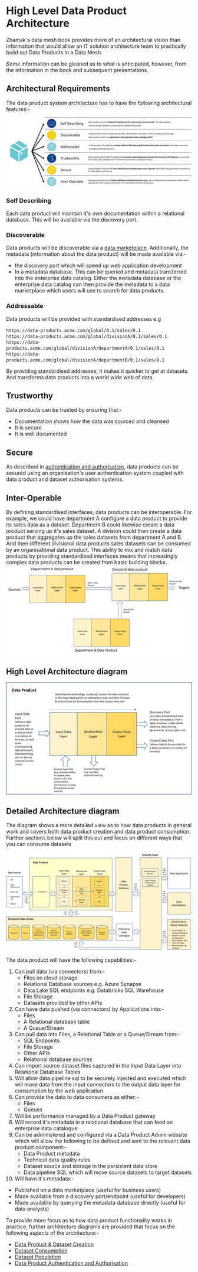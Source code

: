 # High Level Data Product Architecture

Zhamak's data mesh book provides more of an architectural vision than information that would allow an IT solution architecture team to practically build out Data Products in a Data Mesh.

Some information can be gleaned as to what is anticipated, however, from the information in the book and subsequent presentations.

## Architectural Requirements

The data product system architecture has to have the following architectural features:-

![data product architectural features](dp-architectural-features.png)

### Self Describing 
Each data product will maintain it's own documentation within a relational database. This will be available via the discovery port.

### Discoverable
Data products will be discoverable via a [data marketplace](data-marketplace.md). Additionally, the metadata (information about the data product) will be made available via:-
   * the discovery port which will speed up web application development 
   * In a metadata database. This can be queried and metadata transferred into the enterprise data catalog. Either the metadata database or the enterprise data catalog can then provide the metadata to a data marketplace which users will use to search for data products.

### Addressable
Data products will be provided with standardised addresses e.g
```
https://data-products.acme.com/global/0.1/sales/0.1
https://data-products.acme.com/global/divisionA/0.1/sales/0.1
https://data-products.acme.com/global/divisionA/departmentA/0.1/sales/0.1
https://data-products.acme.com/global/divisionA/departmentB/0.1/sales/0.1
```
By providing standardised addresses, it makes it quicker to get at datasets. And transforms data products into a world wide web of data.

## Trustworthy
Data products can be trusted by ensuring that:-
* Documentation shows how the data was sourced and cleansed
* It is secure
* It is well documented

## Secure
As described in [authentication and authorisation](dp-authentication.md), data products can be secured using an organisation's user authentication system coupled with data product and dataset authorisation systems.

## Inter-Operable
By defining standardised interfaces, data products can be interoperable. 
For example, we could have department A configure a data product to provide its sales data as a dataset. Department B could likewise create a data product serving up it's sales dataset. 
A division could then create a data product that aggregates up the sales datasets from department A and B. And then different divisional data products sales datasets can be consumed by an organisational data product.
This ability to mix and match data products by providing standardised interfaces means that increasingly complex data products can be created from basic building blocks.
![image](dp-interoperability.png)

## High Level Architecture diagram
![image](dp-layer-architecture.png)

## Detailed Architecture diagram

The diagram shows a more detailed view as to how data products in general work and covers both data product creation and data product consumption.
Further sections below will split this out and focus on different ways that you can consume datasets

![detailed data product architecture](detailed-dp-architecture-overview.png)

The data product will have the following capabilities:-
1. Can pull data (via connectors) from:-
   * Files on cloud storage
   * Relational Database sources e.g. Azure Synapse
   * Data Lake SQL endpoints e.g. Databricks SQL Warehouse
   * File Storage
   * Datasets provided by other APIs
2. Can have data pushed (via connectors) by Applications into:-
   * Files
   * A Relational database table
   * A Queue/Stream
3. Can pull data into Files, a Relational Table or a Queue/Stream from:- 
   * SQL Endpoints
   * File Storage
   * Other APIs
   * Relational database sources
4. Can import source dataset files captured in the Input Data Layer into Relational Database Tables 
5. Will allow data pipeline sql to be securely injected and executed which will move data from the input connectors to the output data layer for consumption by the web application.
6. Can provide the data to data consumers as either:-
   * Files
   * Queues
7. Will be performance managed by a Data Product gateway
8. Will record it's metadata in a relational database that can feed an enterprise data catalogue.
9. Can be administered and configured via a Data Product Admin website which will allow the following to be defined and sent to the relevant data product component:-
   * Data Product metadata
   * Technical data quality rules
   * Dataset source and storage in the persistent data store
   * Data pipeline SQL which will move source datasets to target datasets
10. Will have it's metadata:-
   * Published on a data marketplace (useful for business users)
   * Made available from a discovery port/endpoint (useful for developers)
   * Made available by querying the metadata database directly (useful for data analysts)

To provide more focus as to how data product functionality works in practice, 
further architecture diagrams are provided that focus on the following aspects of the architecture:-
* [Data Product & Dataset Creation](data-product-and-dataset-creation.md)
* [Dataset Consumption](dataset-consumption.md)
* [Dataset Population](dataset-population.md)
* [Data Product Authentication and Authorisation](dp-authentication.md)



